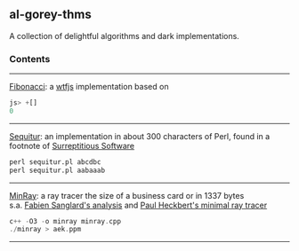 ## al-gorey-thms

A collection of delightful algorithms and dark implementations.


### Contents

---

[Fibonacci](https://en.wikipedia.org/wiki/Fibonacci_sequence): a 
[wtfjs](http://wtfjs.com/2013/02/12/obfuscated-fibonacci) implementation based on 
```javascript
js> +[] 
0
```

---

[Sequitur](http://arxiv.org/pdf/cs.AI/9709102.pdf): an implementation in about 300 characters 
of Perl, found in a footnote of 
[Surreptitious Software](http://books.google.de/books?id=mig-bH3u0Z0C&printsec=frontcover&dq=isbn:0132702037)
```perl
perl sequitur.pl abcdbc  
perl sequitur.pl aabaaab
```

---

[MinRay](http://www.cs.utah.edu/~aek/code/card.cpp): a ray tracer the size of a business card or in 1337 bytes  
s.a. [Fabien Sanglard's analysis](http://fabiensanglard.net/rayTracing_back_of_business_card/index.php)
and [Paul Heckbert's minimal ray tracer](https://www.cs.cmu.edu/~ph/)
```cpp
c++ -O3 -o minray minray.cpp  
./minray > aek.ppm
```


---

